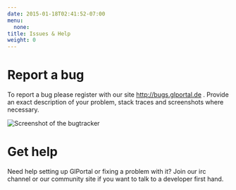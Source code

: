 ```yaml
---
date: 2015-01-18T02:41:52-07:00
menu:
  none:
title: Issues & Help
weight: 0
---
```


# Report a bug
To report a bug please register with our site http://bugs.glportal.de .
Provide an exact description of your problem, stack traces and screenshots where necessary.

![Screenshot of the bugtracker](../img/bugs-screenshot.png)
# Get help
Need help setting up GlPortal or fixing a problem with it?
Join our irc channel or our community site if you want to talk to a developer first hand.
